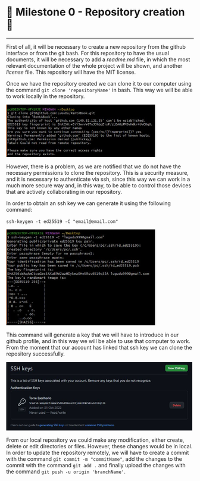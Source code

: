 # 🚀 Milestone 0 - Repository creation 🚀

---


First of all, it will be necessary to create a new repository from the github interface or from the git bash. For this repository to have the usual documents, it will be necessary to add a *readme.md* file, in which the most relevant documentation of the whole project will be shown, and another *license* file. This repository will have the MIT license. 

Once we have the repository created we can clone it to our computer using the command `git clone 'repositoryName'` in bash. This way we will be able to work locally in the repository.

<img src="https://github.com/LuGuDu/BorrowBooks/blob/LuGuDu-milestone0/docs/resources/milestone0c1.JPG" alt="Git clone without resources" style="width:400px;"/>

However, there is a problem, as we are notified that we do not have the necessary permissions to clone the repository. This is a security measure, and it is necessary to authenticate via ssh, since this way we can work in a much more secure way and, in this way, to be able to control those devices that are actively collaborating in our repository.

In order to obtain an ssh key we can generate it using the following command:

`ssh-keygen -t ed25519 -C "email@email.com"`

<img src="https://github.com/LuGuDu/BorrowBooks/blob/LuGuDu-milestone0/docs/resources/milestone0c2.JPG" alt="ssh keygen" style="width:400px;"/>

This command will generate a key that we will have to introduce in our github profile, and in this way we will be able to use that computer to work. From the moment that our account has linked that ssh key we can clone the repository successfully.

<img src="https://github.com/LuGuDu/BorrowBooks/blob/LuGuDu-milestone0/docs/resources/milestone0c3.JPG" alt="ssh generated" style="width:500px;"/>

From our local repository we could make any modification, either create, delete or edit directories or files. However, these changes would be in local. In order to update the repository remotely, we will have to create a commit with the command `git commit -m "commitName"`, add the changes to the commit with the command `git add .` and finally upload the changes with the command `git push -u origin 'branchName'`.


